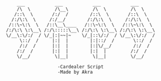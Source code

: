          ___           ___           ___           ___     
         /\  \         /\__\         /\  \         /\  \    
        /::\  \       /:/  /        /::\  \       /::\  \   
       /:/\:\  \     /:/__/        /:/\:\  \     /:/\:\  \  
      /::\~\:\  \   /::\__\____   /::\~\:\  \   /::\~\:\  \ 
     /:/\:\ \:\__\ /:/\:::::\__\ /:/\:\ \:\__\ /:/\:\ \:\__\
     \/__\:\/:/  / \/_|:|~~|~    \/_|::\/:/  / \/__\:\/:/  /
          \::/  /     |:|  |        |:|::/  /       \::/  / 
          /:/  /      |:|  |        |:|\/__/        /:/  /  
         /:/  /       |:|  |        |:|  |         /:/  /   
         \/__/         \|__|         \|__|         \/__/    
                        
                        -Cardealer Script
                        -Made by Akra
